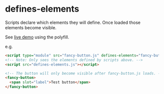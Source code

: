 # defines-elements

Scripts declare which elements they will define. Once loaded those elements
become visible.

See [live demo](https://flackr.github.io/defines-elements/index.html) using the polyfill.

e.g.
```html
<script type="module" src="fancy-button.js" defines-elements="fancy-button"></script>
<!-- Note: Only sees the elements defined by scripts above. -->
<script src="defines-elements.js"></script>

<!-- The button will only become visible after fancy-button.js loads. -->
<fancy-button>
  <span slot="label">Test button</span>
</fancy-button>
```
